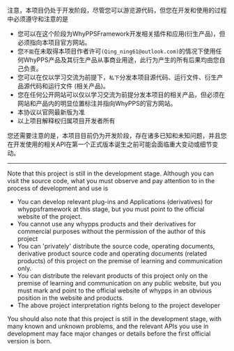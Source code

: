 注意，本项目仍处于开发阶段，尽管您可以游览源代码，但您在开发和使用的过程中必须遵守和注意的是

+ 您可以在这个阶段为WhyPPSFramework开发相关插件和应用(衍生产品)，但必须指向本项目官方网站。
+ 您`不能`在未取得本项目作者许可`(Qing_ning61@outlook.com)`的情况下使用任何WhyPPS产品及其衍生产品从事商业用途，此行为产生的所有后果均由您自己负责。
+ 您可以在仅以学习交流为前提下，`私下`分发本项目源代码、运行文件、衍生产品源代码和运行文件 (相关产品)。
+ 您在任何公开网站可以仅以学习交流为前提分发本项目的相关产品，但必须在网站和产品内的明显位置标注并指向WhyPPS的官方网站。
+ 本协议以官网最新版为准
+ 以上项目解释权归属项目开发者所有

您还需要注意的是，本项目目前仍为开发阶段，存在诸多已知和未知问题，并且您在开发使用的相关API在第一个正式版本诞生之前可能会面临重大变动或细节变动。

----

Note that this project is still in the development stage. Although you can visit the source code, what you must observe and pay attention to in the process of development and use is

+ You can develop relevant plug-ins and Applications (derivatives) for whyppsframework at this stage, but you must point to the official website of the project.
+ You cannot use any whypps products and their derivatives for commercial purposes without the permission of the author of this project
+ You can 'privately' distribute the source code, operating documents, derivative product source code and operating documents (related products) of this project on the premise of learning and communication only.
+ You can distribute the relevant products of this project only on the premise of learning and communication on any public website, but you must mark and point to the official website of whypps in an obvious position in the website and products.
+ The above project interpretation rights belong to the project developer

You should also note that this project is still in the development stage, with many known and unknown problems, and the relevant APIs you use in development may face major changes or details before the first official version is born.